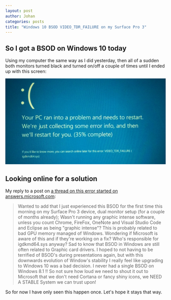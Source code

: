 ```yaml
---
layout: post
author: Johan
categories: posts
title: "Windows 10 BSOD VIDEO_TDR_FAILURE on my Surface Pro 3"
---
```


## So I got a BSOD on Windows 10 today

Using my computer the same way as I did yesterday, then all of a sudden both monitors turned black and turned on/off a couple of times until I ended up with this screen:

[![Screenshot: Windows 10 BSOD VIDEO_TDR_FAILURE](/images/20151016-VIDEO_TDR_FAILURE.jpg)](/images/20151016-VIDEO_TDR_FAILURE.jpg)

## Looking online for a solution

My reply to a post on [a thread on this error started on answers.microsoft.com](http://answers.microsoft.com/en-us/windows/forum/windows_10-hardware/windows-10-videotdr-failure/ee5dafc9-1e58-4a8a-87ea-a41c797bfa81?page=3):

> Wanted to add that I just experienced this BSOD for the first time this morning on my Surface Pro 3 device, dual monitor setup (for a couple of months already); Wasn't running any graphic intense software, unless you count Chrome, FireFox, OneNote and Visual Studio Code and Eclipse as being "graphic intense"? This is probably related to bad GPU memory managed of Windows. Wondering if Microsoft is aware of this and if they're working on a fix? Who's responsible for igdkmd64.sys anyway? Sad to know that BSOD in Windows are still often related to Graphic card drivers. I hoped to not having to be terrified of BSOD's during presentations again, but with this downwards evolution of Window's stability I really feel like upgrading to Windows 10 was a bad decision. I never had a single BSOD on Windows 8.1 !! So not sure how loud we need to shout it out to Microsoft that we don't need Cortana or fancy shiny icons, we NEED A STABLE System we can trust upon!

So for now I have only seen this happen once. Let's hope it stays that way.